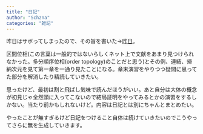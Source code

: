 ```yaml
---
title: "日記"
author: "Schzna"
categories: "雑記"
---
```


昨日はサボってしまったので、その旨を書いた->[昨日](/notes/2022/02/26/diary.html)。

区間位相(この言葉は一般的ではないらしくネット上で文献をあまり見つけられなかった。多分順序位相(order topology)のことだと思う)とその例、連結、帰納次元を見て第一章を一通り見たことになる。章末演習をやりつつ疑問に思ってた部分を解消したり精読していきたい。

思ったけど、最初は割と飛ばし気味で読んだほうがいい。あと自分は大体の概念が初見じゃ全然頭に入ってこないので結局証明をやってみるとかの演習をするしかない。当たり前かもしれないけど。内容は日記とは別にちゃんとまとめたい。

やったことが無すぎるけど日記をつけること自体は続けていきたいのでこうやってさらに無を生成していきます。
